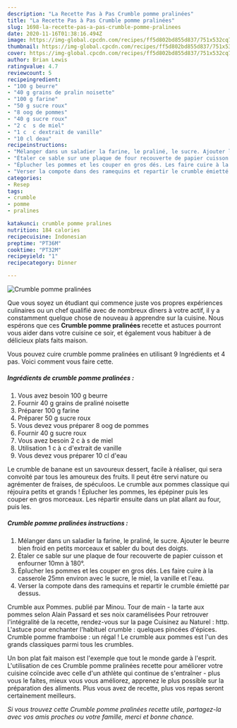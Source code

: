 ```yaml
---
description: "La Recette Pas à Pas Crumble pomme pralinées"
title: "La Recette Pas à Pas Crumble pomme pralinées"
slug: 1698-la-recette-pas-a-pas-crumble-pomme-pralinees
date: 2020-11-16T01:38:16.494Z
image: https://img-global.cpcdn.com/recipes/ff5d802bd855d837/751x532cq70/crumble-pomme-pralinees-photo-principale-de-la-recette.jpg
thumbnail: https://img-global.cpcdn.com/recipes/ff5d802bd855d837/751x532cq70/crumble-pomme-pralinees-photo-principale-de-la-recette.jpg
cover: https://img-global.cpcdn.com/recipes/ff5d802bd855d837/751x532cq70/crumble-pomme-pralinees-photo-principale-de-la-recette.jpg
author: Brian Lewis
ratingvalue: 4.7
reviewcount: 5
recipeingredient:
- "100 g beurre"
- "40 g grains de pralin noisette"
- "100 g farine"
- "50 g sucre roux"
- "8 oog de pommes"
- "40 g sucre roux"
- "2 c  s de miel"
- "1 c  c dextrait de vanille"
- "10 cl deau"
recipeinstructions:
- "Mélanger dans un saladier la farine, le praliné, le sucre. Ajouter le beurre bien froid en petits morceaux et sabler du bout des doigts."
- "Étaler ce sable sur une plaque de four recouverte de papier cuisson et enfourner 10mn à 180°."
- "Éplucher les pommes et les couper en gros dés. Les faire cuire à la casserole 25mn environ avec le sucre, le miel, la vanille et l&#39;eau."
- "Verser la compote dans des ramequins et repartir le crumble émietté par dessus."
categories:
- Resep
tags:
- crumble
- pomme
- pralines

katakunci: crumble pomme pralines 
nutrition: 184 calories
recipecuisine: Indonesian
preptime: "PT36M"
cooktime: "PT32M"
recipeyield: "1"
recipecategory: Dinner

---
```



![Crumble pomme pralinées](https://img-global.cpcdn.com/recipes/ff5d802bd855d837/751x532cq70/crumble-pomme-pralinees-photo-principale-de-la-recette.jpg)

Que vous soyez un étudiant qui commence juste vos propres expériences culinaires ou un chef qualifié avec de nombreux dîners à votre actif, il y a constamment quelque chose de nouveau à apprendre sur la cuisine. Nous espérons que ces <strong> Crumble pomme pralinées </strong> recette et astuces pourront vous aider dans votre cuisine ce soir, et également vous habituer à de délicieux plats faits maison.

<!--inarticleads1-->

Vous pouvez cuire crumble pomme pralinées en utilisant 9 Ingrédients et 4 pas. Voici comment vous faire cette.

##### Ingrédients de crumble pomme pralinées :

1. Vous avez besoin 100 g beurre
1. Fournir 40 g grains de praliné noisette
1. Préparer 100 g farine
1. Préparer 50 g sucre roux
1. Vous devez vous préparer 8 oog de pommes
1. Fournir 40 g sucre roux
1. Vous avez besoin 2 c à s de miel
1. Utilisation 1 c à c d&#39;extrait de vanille
1. Vous devez vous préparer 10 cl d&#39;eau


Le crumble de banane est un savoureux dessert, facile à réaliser, qui sera convoité par tous les amoureux des fruits. Il peut être servi nature ou agrémenter de fraises, de spéculoos. Le crumble aux pommes classique qui réjouira petits et grands ! Éplucher les pommes, les épépiner puis les couper en gros morceaux. Les répartir ensuite dans un plat allant au four, puis les. 

<!--inarticleads2-->

##### Crumble pomme pralinées instructions :

1. Mélanger dans un saladier la farine, le praliné, le sucre. Ajouter le beurre bien froid en petits morceaux et sabler du bout des doigts.
1. Étaler ce sable sur une plaque de four recouverte de papier cuisson et enfourner 10mn à 180°.
1. Éplucher les pommes et les couper en gros dés. Les faire cuire à la casserole 25mn environ avec le sucre, le miel, la vanille et l&#39;eau.
1. Verser la compote dans des ramequins et repartir le crumble émietté par dessus.


Crumble aux Pommes. publié par Minou. Tour de main - la tarte aux pommes selon Alain Passard et ses noix caramélisées Pour retrouver l&#39;intégralité de la recette, rendez-vous sur la page Cuisinez au Naturel : http. L&#39;astuce pour enchanter l&#39;habituel crumble : quelques pincées d&#39;épices. Crumble pomme framboise : un régal ! Le crumble aux pommes est l&#39;un des grands classiques parmi tous les crumbles. 

<!--inarticleads1-->

<p>
Un bon plat fait maison est l'exemple que tout le monde garde à l'esprit. L'utilisation de ces Crumble pomme pralinées recette pour améliorer votre cuisine coïncide avec celle d'un athlète qui continue de s'entraîner - plus vous le faites, mieux vous vous améliorez, apprenez le plus possible sur la préparation des aliments. Plus vous avez de recette, plus vos repas seront certainement meilleurs.
</p>

<p>
<i>Si vous trouvez cette Crumble pomme pralinées recette utile, partagez-la avec vos amis proches ou votre famille, merci et bonne chance.</i>
</p>

